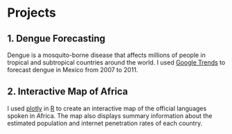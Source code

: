 # Projects

## 1. Dengue Forecasting
Dengue is a mosquito-borne disease that affects millions of people in tropical and subtropical countries around the world. I used [Google Trends](https://trends.google.com/trends/) to forecast dengue in Mexico from 2007 to 2011.

## 2. Interactive Map of Africa 
I used [plotly](https://plot.ly/) in [R](https://www.r-project.org/) to create an interactive map of the official languages spoken in Africa. The map also displays summary information about the estimated population and internet penetration rates of each country. 
